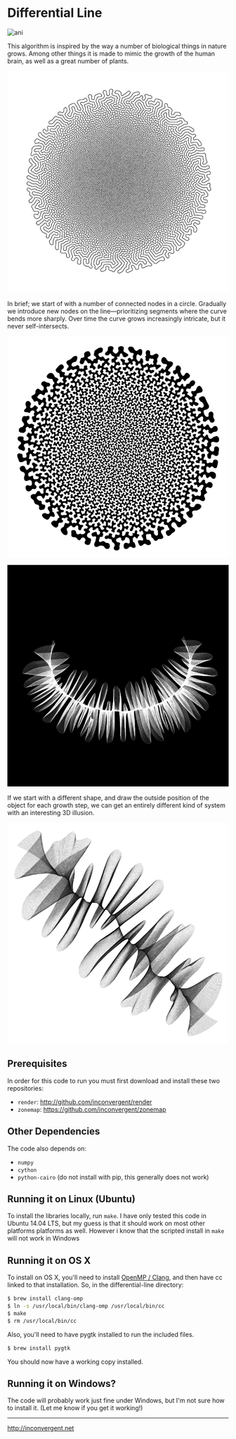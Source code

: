 Differential Line
=============

![ani](/img/ani.gif?raw=true "animation")

This algorithm is inspired by the way a number of biological things in nature
grows. Among other things it is made to mimic the growth of the human brain, as
well as a great number of plants.

![img](/img/img.jpg?raw=true "image")

In brief; we start of with a number of connected nodes in a circle. Gradually
we introduce new nodes on the line—prioritizing segments where the curve bends
more sharply.  Over time the curve grows increasingly intricate, but it never
self-intersects.

![img](/img/img1.jpg?raw=true "image")

![img](/img/img2.jpg?raw=true "image")

If we start with a different shape, and draw the outside position of the object
for each growth step, we can get an entirely different kind of system with an
interesting 3D illusion.

![img](/img/img3.jpg?raw=true "image")

## Prerequisites

In order for this code to run you must first download and install these two
repositories:

*    `render`: http://github.com/inconvergent/render
*    `zonemap`: https://github.com/inconvergent/zonemap

## Other Dependencies

The code also depends on:

*    `numpy`
*    `cython`
*    `python-cairo` (do not install with pip, this generally does not work)

## Running it on Linux (Ubuntu)

To install the libraries locally, run `make`. I have only tested this code in
Ubuntu 14.04 LTS, but my guess is that it should work on most other platforms
platforms as well.  However i know that the scripted install in `make` will not
work in Windows

## Running it on OS X

To install on OS X, you'll need to install [OpenMP /
Clang](https://clang-omp.github.io/), and then have cc linked to that
installation. So, in the differential-line directory:

```bash
$ brew install clang-omp
$ ln -s /usr/local/bin/clang-omp /usr/local/bin/cc
$ make
$ rm /usr/local/bin/cc
```

Also, you'll need to have pygtk installed to run the included files.

```bash
$ brew install pygtk
```

You should now have a working copy installed.

## Running it on Windows?

The code will probably work just fine under Windows, but I'm not sure how to
install it. (Let me know if you get it working!)

-----------
http://inconvergent.net

